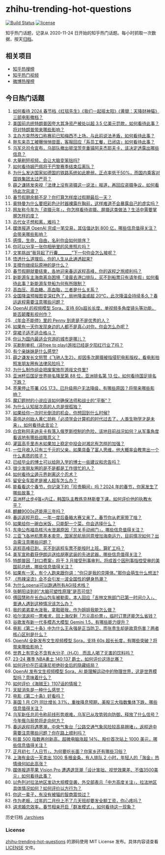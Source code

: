 # zhihu-trending-hot-questions

[![Build Status](https://github.com/justjavac/zhihu-trending-hot-questions/workflows/ci/badge.svg?branch=master)](https://github.com/justjavac/zhihu-trending-hot-questions/actions)
[![license](https://img.shields.io/github/license/justjavac/zhihu-trending-hot-questions)](https://github.com/justjavac/zhihu-trending-hot-questions/blob/master/LICENSE)

知乎热门话题，记录从 2020-11-24
日开始的知乎热门话题。每小时抓取一次数据，按天[归档](./archives)。

## 相关项目

- [知乎热搜榜](https://github.com/justjavac/zhihu-trending-top-search)
- [知乎热门视频](https://github.com/justjavac/zhihu-trending-hot-video)
- [微博热搜榜](https://github.com/justjavac/weibo-trending-hot-search)

## 今日热门话题

<!-- BEGIN -->
<!-- 最后更新时间 Sat Feb 17 2024 15:12:22 GMT+0800 (China Standard Time) -->

1. [如何看待 2024 春节档《红毯先生》《我们一起摇太阳》《黄貔：天降财神猫》三部电影撤档？](https://www.zhihu.com/question/644561596)
1. [美国前总统特朗普因夸大其净资产被处以超 3.5 亿美元罚款，如何看待此事？将对特朗普带来哪些影响？](https://www.zhihu.com/question/644583667)
1. [主办方突然改口称赛前已知梅西不上场，与此前说法矛盾，如何看待此事？](https://www.zhihu.com/question/644545757)
1. [胖东来员工被曝悄悄尝面，客服回应「系员工餐，已闭店」如何看待此事？](https://www.zhihu.com/question/644529399)
1. [乌军总司令宣布，乌部队撤出顿涅茨克重镇阿夫杰耶夫卡，该决定透露出哪些信息？](https://www.zhihu.com/question/644592117)
1. [大量刷短视频，会让大脑变笨拙吗?](https://www.zhihu.com/question/644250497)
1. [如何看待姆巴佩将于巴黎赛季结束后离队？](https://www.zhihu.com/question/644481111)
1. [为什么发达国家如德国的铁路系统如此脆弱，正点率低于50%，而国内乘客对国铁集团太过严苛？](https://www.zhihu.com/question/643383560)
1. [薛之谦转发央视「法律上没有盗摄这一说法」报道，再回应盗摄争议，如何看待此次风波？](https://www.zhihu.com/question/644582715)
1. [春节假期余额不足？你打算怎样度过假期最后一天？](https://www.zhihu.com/question/643229566)
1. [奥特曼为什么要把彩色计时器裸露在胸前，这样难道不会暴露自己的虚实吗？](https://www.zhihu.com/question/483540901)
1. [网友称今年为「盗摄元年」，你怎样看待盗摄、屏摄这类做法？生活中需要掌握怎样的度？](https://www.zhihu.com/question/644582762)
1. [古代女子想和离，难吗？](https://www.zhihu.com/question/634464747)
1. [媒体报道 OpenAI 完成一笔交易，其估值达到 800 亿，哪些信息值得关注？会带来哪些影响？](https://www.zhihu.com/question/644589948)
1. [感情，生命，自由，名利你会如何排序？](https://www.zhihu.com/question/643615161)
1. [你可以分享一张你相册里的风景照片吗？](https://www.zhihu.com/question/636428787)
1. [文笔挑战“我背起了行囊_______”下一句你会怎么接呢？](https://www.zhihu.com/question/644494872)
1. [悟透什么道理后，你的人生从此通透起来?](https://www.zhihu.com/question/623439566)
1. [支撑你继续玩原神的是什么？](https://www.zhihu.com/question/643237218)
1. [春节假期就要结束，各地迎来春运返程高峰，你的返程之旅顺利吗？](https://www.zhihu.com/question/644584465)
1. [新能源车主海南离岛困境「凌晨去港口排队，买不到船票只有请年假」如何看待此事？新能源车登船为何有所限制？](https://www.zhihu.com/question/644525867)
1. [高血压、高血糖、高血脂，三者是什么关系？](https://www.zhihu.com/question/640170205)
1. [全国降温预报图变深红色了，局地降温或超 20℃，此次降温会持续多久？春运返程需要注意哪些问题？](https://www.zhihu.com/question/644582575)
1. [OpenAI 的视频模型 Sora，支持 60s超长长度、单视频多角度镜头等功能，能否颠覆影视创作？](https://www.zhihu.com/question/644488128)
1. [《年会不能停》里的 Penny 到底是不是优秀的人？](https://www.zhihu.com/question/638227353)
1. [如果有一天你发现身边的人都不是真心对你，你会怎么办呢？](https://www.zhihu.com/question/640812269)
1. [穿裙子适不适合格斗？](https://www.zhihu.com/question/644188650)
1. [你认为国内最适合穷游的城市是哪儿？](https://www.zhihu.com/question/642212911)
1. [买断制单机（非free to play)游戏已经是夕阳红行业了吗？](https://www.zhihu.com/question/644497647)
1. [有个亲妹妹是什么感觉?](https://www.zhihu.com/question/293914303)
1. [薛之谦发长文怒赞《飞驰人生2》，却因多次屏摄被指侵犯电影版权，看电影拍照发朋友圈有法律风险吗？](https://www.zhihu.com/question/644474591)
1. [为什么制作组会把废案放在游戏文件里?](https://www.zhihu.com/question/644355705)
1. [亚洲杯后国足世界排名降至第 88 位，亚洲排名第 13 位，如何看待国足排名下跌？](https://www.zhihu.com/question/644516712)
1. [苹果停止签署 iOS 17.3，已升级用户无法降级，有哪些原因？将带来哪些影响？](https://www.zhihu.com/question/644483444)
1. [魔幻题材的小说应该如何确保法师和战士的“平衡”？](https://www.zhihu.com/question/582718308)
1. [为什么认知层次高的人总是很孤独？](https://www.zhihu.com/question/641588078)
1. [如果给你一次时光倒流的机会，你想回到什么时候?](https://www.zhihu.com/question/640095281)
1. [英伟达创始人黄仁勋称「必须学会计算机的时代过去了，人类生物学才是未来」，如何看待此言论？](https://www.zhihu.com/question/644449435)
1. [白宫称阿夫迪夫卡有落入俄罗斯控制的危险，该地目前战况如何？从军事角度看该地有哪些战略意义？](https://www.zhihu.com/question/644498117)
1. [灌篮高手里赤木如果加上稳定中投会对湘北有怎样的加强？](https://www.zhihu.com/question/643348666)
1. [一位月收入只有三千元的父亲，如果具备了富人思维，他大概率会教育出一个什么素质的孩子？](https://www.zhihu.com/question/640800565)
1. [已经毕业的博士可以给刚入学的博士一些建议和忠告吗？](https://www.zhihu.com/question/634926647)
1. [很少发朋友圈的是不是都是工作很忙的人？](https://www.zhihu.com/question/636694477)
1. [如何看待尘遁元界剥离这个忍术？](https://www.zhihu.com/question/306679458)
1. [留安全车距老是被人超车怎么办？](https://www.zhihu.com/question/263290033)
1. [能看看这个春节，你记录下的「珍贵瞬间」吗？2024 年的春节，你家发生了哪些故事？](https://www.zhihu.com/question/641995464)
1. [亚洲杯止步4强+内讧，韩国队主教练克林斯曼下课，如何评价他的执教水平？](https://www.zhihu.com/question/644505241)
1. [麒麟9000s还能用三年吗？](https://www.zhihu.com/question/630957403)
1. [春运返程开启，一年一度后备箱大赛又来了，春节你从老家带了啥？](https://www.zhihu.com/question/644443219)
1. [如果给你一碗白米饭，只能配一个菜，你会选择什么？](https://www.zhihu.com/question/642200832)
1. [东电公布福岛核污水泄漏原因「忘关手动阀门」，哪些信息值得关注？](https://www.zhihu.com/question/644500909)
1. [三亚飞各地机票基本卖完，国家民航局同意增加海南运力，目前情况如何？出岛需注意哪些问题？](https://www.zhihu.com/question/644474982)
1. [返程高峰已到，买不到返程车票不能按时上班，算旷工吗？](https://www.zhihu.com/question/644499714)
1. [美军宣称截获伊朗运送给胡塞武装的先进武器，哪些信息值得关注？](https://www.zhihu.com/question/644520372)
1. [特朗普因「封口费案」将于 3 月接受刑事审判，将成首个因刑事指控受审的美国前总统，哪些信息值得关注？](https://www.zhihu.com/question/644497788)
1. [如果有一天，有个人跑来跟你讲：“你只是我的克隆体。”那你会萌生什么想法?](https://www.zhihu.com/question/639677829)
1. [《热辣滚烫》会不会引发一波全国性的健身热潮？](https://www.zhihu.com/question/643962656)
1. [为什么openai可以跑通所有AGI技术栈？](https://www.zhihu.com/question/644486081)
1. [张朝阳谈到的“大脑可塑性原理”是否可信?](https://www.zhihu.com/question/642884844)
1. [傅园慧称在长白山包车被勒索，本人回应「吉林文旅部门已第一时间介入」，普通人遇到这种情况该怎么办？](https://www.zhihu.com/question/644601581)
1. [我的弟弟拿水泼我，拿鞋砸我，作为姐姐我能怎么做？](https://www.zhihu.com/question/642218257)
1. [哈尔滨返程一票难求，回上海仅剩「万元高价票」，临时订票还能怎么省钱？](https://www.zhihu.com/question/644478097)
1. [谷歌发布新一代多模态大模型 Gemini 1.5，有哪些能力提升？](https://www.zhihu.com/question/644489216)
1. [电影《第二十条》中为什么王永强是正当防卫，而张贵生却是故意伤害？两者核心区别是什么？](https://www.zhihu.com/question/643301730)
1. [OpenAI 全新发布文生视频模型 Sora，支持 60s 超长长度，有哪些突破？将带来哪些影响？](https://www.zhihu.com/question/644478554)
1. [世界上有完全不含有水分子（H₂O） 而且人喝了无害的饮料吗？](https://www.zhihu.com/question/633186948)
1. [23-24 赛季 NBA勇士 140:137 爵士，如何评价这场比赛？](https://www.zhihu.com/question/644483358)
1. [如何评价在匹诺康尼拒绝砂金后的隐藏结局？](https://www.zhihu.com/question/644431255)
1. [OpenAI 发布文生视频模型 Sora，AI 能理解运动中的物理世界，这是世界模型吗？意味着什么？](https://www.zhihu.com/question/644478663)
1. [如何评价《海贼王》1107话的情报？](https://www.zhihu.com/question/644277358)
1. [天赋消失是一种什么感觉？](https://www.zhihu.com/question/634410631)
1. [电影《第二十条》好看吗？](https://www.zhihu.com/question/643867251)
1. [美国 1 月 CPI 同比增长 3.1%，重挫降息预期，美股三大指数集体下跌，哪些信息值得关注？](https://www.zhihu.com/question/644284443)
1. [乌军新任总司令称前线形势艰难，乌军已从攻势转向防御，释放了什么信号？今年俄乌局势将走向何方？](https://www.zhihu.com/question/644269794)
1. [春运返程将遇寒潮，中央气象台「公路交通气象风险较高易拥堵」，返程途中需要注意哪些问题？你在路上顺利吗？](https://www.zhihu.com/question/644474771)
1. [标普 500 指数再创新高，超微电脑涨超 14%、股价首次站上 1000 美元，哪些信息值得关注？](https://www.zhihu.com/question/644478444)
1. [正月初七「人日节」，为何要吃长面？你家乡还有哪些习俗？](https://www.zhihu.com/question/643229556)
1. [上海有金店一天卖出 1000 多根金条，有人排队 2 小时，年轻人的「淘金」热情缘何如此高涨？](https://www.zhihu.com/question/644170473)
1. [媒体报道苹果 Vision Pro 遭遇退货潮「设计笨拙、视觉效果差、不值3500美元」如何看待此事？](https://www.zhihu.com/question/644419638)
1. [以色列对拉法地区发动大规模空袭，外交部表示「中方高度关注」，拉法地区具体情况如何？如何评价以方行为？](https://www.zhihu.com/question/644223569)
1. [你这一辈子，有没有被猫的智商震惊过？](https://www.zhihu.com/question/641292759)
1. [作为老板，过年的二月份上不了几天班却要发全额工资，你心疼吗？](https://www.zhihu.com/question/643960000)
1. [讲求婚恋效率，春节相亲开启「群发模式」，如何看待这一现象？](https://www.zhihu.com/question/644275460)

<!-- END -->

历史归档 [./archives](./archives)

### License

[zhihu-trending-hot-questions](https://github.com/justjavac/zhihu-trending-hot-questions)
的源码使用 MIT License 发布。具体内容请查看 [LICENSE](./LICENSE) 文件。
